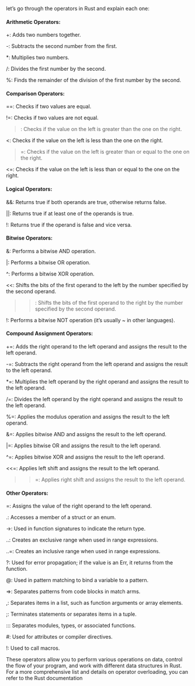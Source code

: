 let’s go through the operators in Rust and explain each one:

#### Arithmetic Operators:

+: Adds two numbers together.

-: Subtracts the second number from the first.

*: Multiplies two numbers.

/: Divides the first number by the second.

%: Finds the remainder of the division of the first number by the second.

#### Comparison Operators:

==: Checks if two values are equal.

!=: Checks if two values are not equal.

>: Checks if the value on the left is greater than the one on the right.

<: Checks if the value on the left is less than the one on the right.

>=: Checks if the value on the left is greater than or equal to the one on the right.

<=: Checks if the value on the left is less than or equal to the one on the right.

#### Logical Operators:

&&: Returns true if both operands are true, otherwise returns false.

||: Returns true if at least one of the operands is true.

!: Returns true if the operand is false and vice versa.


#### Bitwise Operators:

&: Performs a bitwise AND operation.

|: Performs a bitwise OR operation.

^: Performs a bitwise XOR operation.


<<: Shifts the bits of the first operand to the left by the number specified by the second operand.

>>: Shifts the bits of the first operand to the right by the number specified by the second operand.

!: Performs a bitwise NOT operation (it’s usually ~ in other languages).



#### Compound Assignment Operators:


+=: Adds the right operand to the left operand and assigns the result to the left operand.

-=: Subtracts the right operand from the left operand and assigns the result to the left operand.

*=: Multiplies the left operand by the right operand and assigns the result to the left operand.

/=: Divides the left operand by the right operand and assigns the result to the left operand.

%=: Applies the modulus operation and assigns the result to the left operand.

&=: Applies bitwise AND and assigns the result to the left operand.

|=: Applies bitwise OR and assigns the result to the left operand.

^=: Applies bitwise XOR and assigns the result to the left operand.

<<=: Applies left shift and assigns the result to the left operand.

>>=: Applies right shift and assigns the result to the left operand.


#### Other Operators:


=: Assigns the value of the right operand to the left operand.

.: Accesses a member of a struct or an enum.

->: Used in function signatures to indicate the return type.

..: Creates an exclusive range when used in range expressions.

..=: Creates an inclusive range when used in range expressions.

?: Used for error propagation; if the value is an Err, it returns from the function.

@: Used in pattern matching to bind a variable to a pattern.

=>: Separates patterns from code blocks in match arms.

,: Separates items in a list, such as function arguments or array elements.

;: Terminates statements or separates items in a tuple.

::: Separates modules, types, or associated functions.

#: Used for attributes or compiler directives.

!: Used to call macros.


These operators allow you to perform various operations on data, control the flow of your program, and work with different data structures in Rust. For a more comprehensive list and details on operator overloading, you can refer to the Rust documentation